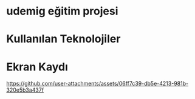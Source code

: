 # udemig eğitim projesi

# Kullanılan Teknolojiler

# Ekran Kaydı



https://github.com/user-attachments/assets/06ff7c39-db5e-4213-981b-320e5b3a437f

